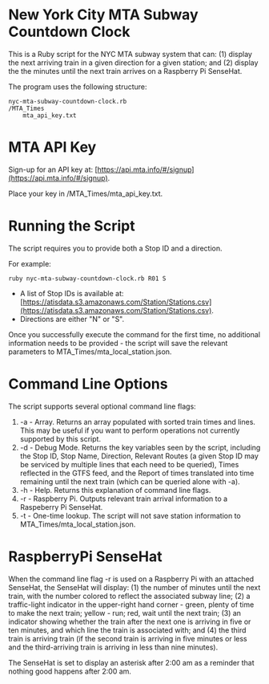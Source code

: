 # New York City MTA Subway Countdown Clock
This is a Ruby script for the NYC MTA subway system that can: (1) display the next arriving train in a given direction for a given station; and (2) display the the minutes until the next train arrives on a Raspberry Pi SenseHat.

The program uses the following structure:


    nyc-mta-subway-countdown-clock.rb
    /MTA_Times
        mta_api_key.txt


# MTA API Key
Sign-up for an API key at: [https://api.mta.info/#/signup](https://api.mta.info/#/signup).

Place your key in /MTA_Times/mta_api_key.txt.

# Running the Script
The script requires you to provide both a Stop ID and a direction. 

For example: 

    ruby nyc-mta-subway-countdown-clock.rb R01 S

* A list of Stop IDs is available at: [https://atisdata.s3.amazonaws.com/Station/Stations.csv](https://atisdata.s3.amazonaws.com/Station/Stations.csv). 
* Directions are either "N" or "S".

Once you successfully execute the command for the first time, no additional information needs to be provided - the script will save the relevant parameters to MTA_Times/mta_local_station.json.

# Command Line Options
The script supports several optional command line flags:
1. -a - Array. Returns an array populated with sorted train times and lines. This may be useful if you want to perform operations not currently supported by this script.
2. -d - Debug Mode. Returns the key variables seen by the script, including the Stop ID, Stop Name, Direction, Relevant Routes (a given Stop ID may be serviced by multiple lines that each need to be queried), Times reflected in the GTFS feed, and the Report of times translated into time remaining until the next train (which can be queried alone with -a).
3. -h - Help. Returns this explanation of command line flags.
4. -r - Raspberry Pi.  Outputs relevant train arrival information to a Raspeberry Pi SenseHat.
5. -t - One-time lookup. The script will not save station information to MTA_Times/mta_local_station.json.

# RaspberryPi SenseHat
When the command line flag -r is used on a Raspberry Pi with an attached SenseHat, the SenseHat will display: (1) the number of minutes until the next train, with the number colored to reflect the associated subway line; (2) a traffic-light indicator in the upper-right hand corner - green, plenty of time to make the next train; yellow - run; red, wait until the next train; (3) an indicator showing whether the train after the next one is arriving in five or ten minutes, and which line the train is associated with; and (4) the third train is arriving train (if the second train is arriving in five minutes or less and the third-arriving train is arriving in less than nine minutes).

The SenseHat is set to display an asterisk after 2:00 am as a reminder that nothing good happens after 2:00 am.

